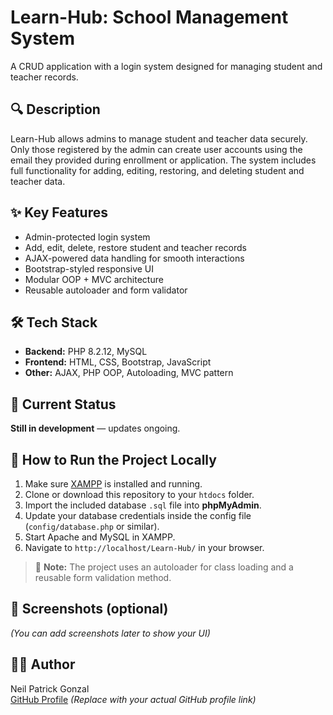 # Learn-Hub: School Management System

A CRUD application with a login system designed for managing student and teacher records.

## 🔍 Description

Learn-Hub allows admins to manage student and teacher data securely. Only those registered by the admin can create user accounts using the email they provided during enrollment or application. The system includes full functionality for adding, editing, restoring, and deleting student and teacher data.

## ✨ Key Features

- Admin-protected login system  
- Add, edit, delete, restore student and teacher records  
- AJAX-powered data handling for smooth interactions  
- Bootstrap-styled responsive UI  
- Modular OOP + MVC architecture  
- Reusable autoloader and form validator  

## 🛠 Tech Stack

- **Backend:** PHP 8.2.12, MySQL  
- **Frontend:** HTML, CSS, Bootstrap, JavaScript  
- **Other:** AJAX, PHP OOP, Autoloading, MVC pattern  

## 🚧 Current Status

**Still in development** — updates ongoing.

## 🧪 How to Run the Project Locally

1. Make sure [XAMPP](https://www.apachefriends.org/index.html) is installed and running.
2. Clone or download this repository to your `htdocs` folder.
3. Import the included database `.sql` file into **phpMyAdmin**.
4. Update your database credentials inside the config file (`config/database.php` or similar).
5. Start Apache and MySQL in XAMPP.
6. Navigate to `http://localhost/Learn-Hub/` in your browser.

> 📌 **Note:** The project uses an autoloader for class loading and a reusable form validation method.

## 📸 Screenshots (optional)
*(You can add screenshots later to show your UI)*

## 👨‍💻 Author

Neil Patrick Gonzal  
[GitHub Profile](https://github.com/your-username) *(Replace with your actual GitHub profile link)*

